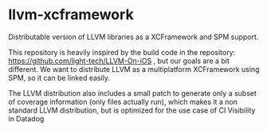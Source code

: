 # llvm-xcframework

Distributable version of LLVM libraries as a XCFramework and SPM support.


This repository is heavily inspired by the build code in the repository: https://github.com/light-tech/LLVM-On-iOS , but our goals are  a bit different. We want to distribute LLVM as a multiplatform XCFramework using SPM, so it can be linked easily. 
 
 The LLVM distribution also includes a small patch to generate only a subset of coverage information (only files actually run), which makes it a non standard LLVM distribution, but is optimized for the use case of CI Visibility in Datadog
